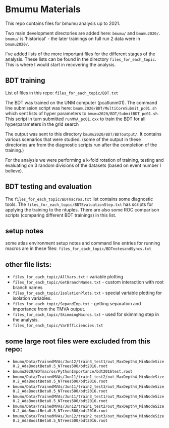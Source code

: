 # Bmumu Materials

This repo contains files for bmumu analysis up to 2021. 

Two main development directories are added here: `bmumu/` and `bmumu2020/`. `bmumu/` is 'historical' - the later trainings on full run 2 data were in `bmumu2020/`.

I've added lists of the more important files for the different stages of the analysis. These lists can be found in the directory `files_for_each_topic`. This is where I would start in recovering the analysis.

## BDT training

List of files in this repo: `files_for_each_topic/BDT.txt`

The BDT was trained on the UNM computer (pcatlunm01). The command line submission script was here: `bmumu2020/BDT/MultiCoreSubmit_pc01.sh` which sent lists of hyper parameters to `bmumu2020/BDT/SubmitBDT_pc01.sh`. This script in turn submitted `runMVA_pc01.cxx` to train the BDT for all hyperparameters in the grid search

The output was sent to this directory `bmumu2020/BDT/BDToutput/`. It contains various scenarios that were studied. (some of the output in these directories are from the diagnostic scripts run after the completion of the training.)

For the analysis we were performing a k-fold rotation of training, testing and evaluating on 3 random divisions of the datasets (based on event number I believe).

## BDT testing and evaluation

The `files_for_each_topic/BDTmacros.txt` list contains some diagnostic tools.
The `files_for_each_topic/BDTEvaluationStep.txt` has scripts for applying the training to the ntuples. There are also some ROC comparison scripts (comparing different BDT trainings) in this list.

## setup notes

some atlas environment setup notes and command line entries for running macros are in these files:
`files_for_each_topic/BDTnotesandSyncs.txt`

## other file lists:

- `files_for_each_topic/AllVars.txt` - variable plotting
- `files_for_each_topic/GetBranchNames.txt` - custom interaction with root branch names
- `files_for_each_topic/IsolationPlots.txt` - special variable plotting for isolation variables.
- `files_for_each_topic/SepandImp.txt` - getting separation and importance from the TMVA output.
- `files_for_each_topic/SkimmingMacros.txt` - used for skimming step in the analysis.
- `files_for_each_topic/VarEfficiencies.txt` 

## some large root files were excluded from this repo:

- `bmumu/Data/TrainedMVAs/Jun12/train3_test1/out_MaxDepth4_MinNodeSize0.2_AdaBoostBeta0.5_NTrees500/bdt2016.root`
- `bmumu2020/BDTmacros/PythonImportance/bdt2016test.root`
- `bmumu/Data/TrainedMVAs/Jun11/train1_test2/out_MaxDepth4_MinNodeSize0.2_AdaBoostBeta0.5_NTrees500/bdt2016.root`
- `bmumu/Data/TrainedMVAs/Jun11/train2_test3/out_MaxDepth4_MinNodeSize0.2_AdaBoostBeta0.5_NTrees500/bdt2016.root`
- `bmumu/Data/TrainedMVAs/Jun11/train3_test1/out_MaxDepth4_MinNodeSize0.2_AdaBoostBeta0.5_NTrees500/bdt2016.root`
- `bmumu/Data/TrainedMVAs/Jun12/train1_test2/out_MaxDepth4_MinNodeSize0.2_AdaBoostBeta0.5_NTrees500/bdt2016.root`
- `bmumu/Data/TrainedMVAs/Jun12/train2_test3/out_MaxDepth4_MinNodeSize0.2_AdaBoostBeta0.5_NTrees500/bdt2016.root`


